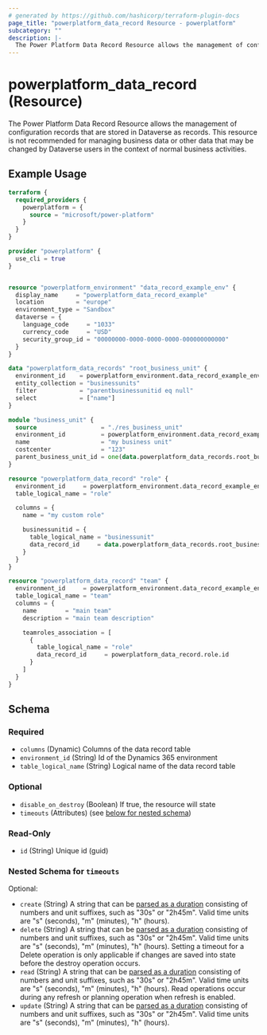 ```yaml
---
# generated by https://github.com/hashicorp/terraform-plugin-docs
page_title: "powerplatform_data_record Resource - powerplatform"
subcategory: ""
description: |-
  The Power Platform Data Record Resource allows the management of configuration records that are stored in Dataverse as records. This resource is not recommended for managing business data or other data that may be changed by Dataverse users in the context of normal business activities.
---
```


# powerplatform_data_record (Resource)

The Power Platform Data Record Resource allows the management of configuration records that are stored in Dataverse as records. This resource is not recommended for managing business data or other data that may be changed by Dataverse users in the context of normal business activities.

## Example Usage

```terraform
terraform {
  required_providers {
    powerplatform = {
      source = "microsoft/power-platform"
    }
  }
}

provider "powerplatform" {
  use_cli = true
}


resource "powerplatform_environment" "data_record_example_env" {
  display_name     = "powerplatform_data_record_example"
  location         = "europe"
  environment_type = "Sandbox"
  dataverse = {
    language_code     = "1033"
    currency_code     = "USD"
    security_group_id = "00000000-0000-0000-0000-000000000000"
  }
}

data "powerplatform_data_records" "root_business_unit" {
  environment_id    = powerplatform_environment.data_record_example_env.id
  entity_collection = "businessunits"
  filter            = "parentbusinessunitid eq null"
  select            = ["name"]
}

module "business_unit" {
  source                  = "./res_business_unit"
  environment_id          = powerplatform_environment.data_record_example_env.id
  name                    = "my business unit"
  costcenter              = "123"
  parent_business_unit_id = one(data.powerplatform_data_records.root_business_unit.rows).businessunitid
}

resource "powerplatform_data_record" "role" {
  environment_id     = powerplatform_environment.data_record_example_env.id
  table_logical_name = "role"

  columns = {
    name = "my custom role"

    businessunitid = {
      table_logical_name = "businessunit"
      data_record_id     = data.powerplatform_data_records.root_business_unit.rows[0].businessunitid
    }
  }
}

resource "powerplatform_data_record" "team" {
  environment_id     = powerplatform_environment.data_record_example_env.id
  table_logical_name = "team"
  columns = {
    name        = "main team"
    description = "main team description"

    teamroles_association = [
      {
        table_logical_name = "role"
        data_record_id     = powerplatform_data_record.role.id
      }
    ]
  }
}
```

<!-- schema generated by tfplugindocs -->
## Schema

### Required

- `columns` (Dynamic) Columns of the data record table
- `environment_id` (String) Id of the Dynamics 365 environment
- `table_logical_name` (String) Logical name of the data record table

### Optional

- `disable_on_destroy` (Boolean) If true, the resource will state
- `timeouts` (Attributes) (see [below for nested schema](#nestedatt--timeouts))

### Read-Only

- `id` (String) Unique id (guid)

<a id="nestedatt--timeouts"></a>
### Nested Schema for `timeouts`

Optional:

- `create` (String) A string that can be [parsed as a duration](https://pkg.go.dev/time#ParseDuration) consisting of numbers and unit suffixes, such as "30s" or "2h45m". Valid time units are "s" (seconds), "m" (minutes), "h" (hours).
- `delete` (String) A string that can be [parsed as a duration](https://pkg.go.dev/time#ParseDuration) consisting of numbers and unit suffixes, such as "30s" or "2h45m". Valid time units are "s" (seconds), "m" (minutes), "h" (hours). Setting a timeout for a Delete operation is only applicable if changes are saved into state before the destroy operation occurs.
- `read` (String) A string that can be [parsed as a duration](https://pkg.go.dev/time#ParseDuration) consisting of numbers and unit suffixes, such as "30s" or "2h45m". Valid time units are "s" (seconds), "m" (minutes), "h" (hours). Read operations occur during any refresh or planning operation when refresh is enabled.
- `update` (String) A string that can be [parsed as a duration](https://pkg.go.dev/time#ParseDuration) consisting of numbers and unit suffixes, such as "30s" or "2h45m". Valid time units are "s" (seconds), "m" (minutes), "h" (hours).
